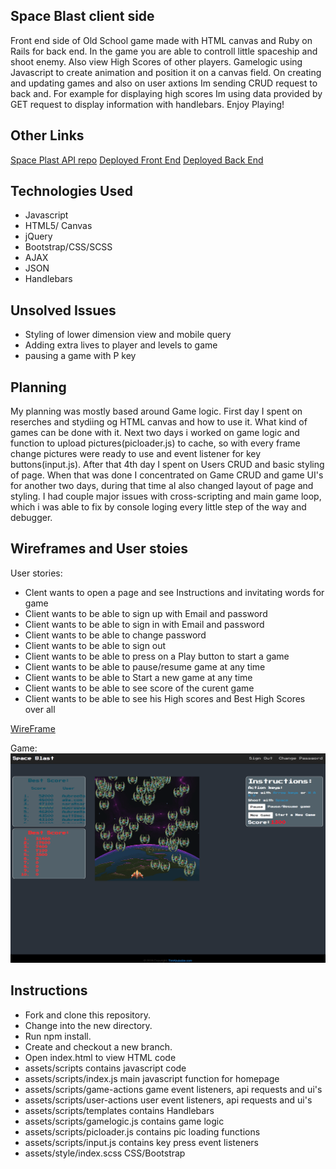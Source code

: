 ## Space Blast client side
Front end side of Old School game made with HTML canvas and Ruby on Rails for
back end. In the game you are able to controll little spaceship and shoot enemy.
Also view High Scores of other players. Gamelogic using Javascript to create
animation and position it on a canvas field. On creating and updating games and
also on user axtions Im sending CRUD request to back and. For example for
displaying high scores Im using data provided by GET request to display
information with handlebars. Enjoy Playing!

## Other Links
[Space Plast API repo](https://github.com/TimA89/Capstone_game_api)
[Deployed Front End](http://timabuladze.com/Capstone_game_client/)
[Deployed Back End](https://capstone-game.herokuapp.com/)

## Technologies Used
- Javascript
- HTML5/ Canvas
- jQuery
- Bootstrap/CSS/SCSS
- AJAX
- JSON
- Handlebars

## Unsolved Issues
- Styling of lower dimension view and mobile query
- Adding extra lives to player and levels to game
- pausing a game with P key

## Planning
My planning was mostly based around Game logic. First day I spent on reserches and stydiing og HTML canvas and how to use it. What kind of games can be done with it. Next two days i worked on game logic and function to upload pictures(picloader.js) to cache, so with every frame change pictures were ready to use and event listener for key buttons(input.js). After that 4th day I spent on Users CRUD and basic styling of page. When that was done I concentrated on Game CRUD and game UI's for another two days, during that time aI also changed layout of page and styling. I had couple major issues with cross-scripting and main game loop, which i was able to fix by console loging every little step of the way and debugger.

## Wireframes and User stoies
User stories:
- Clent wants to open a page and see Instructions and invitating words for game
- Client wants to be able to sign up with Email and password
- Client wants to be able to sign in with Email and password
- Client wants to be able to change password
- Client wants to be able to sign out
- Client wants to be able to press on a Play button to start a game
- Client wants to be able to pause/resume game at any time
- Client wants to be able to Start a new game at any time
- Client wants to be able to see score of the curent game
- Client wants to be able to see his High scores and Best High Scores over all

[WireFrame](https://imgur.com/VqL8qdp)

Game:
<img src="img/SpaceBlast.png">

## Instructions
- Fork and clone this repository.
- Change into the new directory.
- Run npm install.
- Create and checkout a new branch.
- Open index.html to view HTML code
- assets/scripts contains javascript code
- assets/scripts/index.js main javascript function for homepage
- assets/scripts/game-actions game event listeners, api requests and ui's
- assets/scripts/user-actions user event listeners, api requests and ui's
- assets/scripts/templates contains Handlebars
- assets/scripts/gamelogic.js contains game logic
- assets/scripts/picloader.js contains pic loading functions
- assets/scripts/input.js contains key press event listeners
- assets/style/index.scss CSS/Bootstrap
